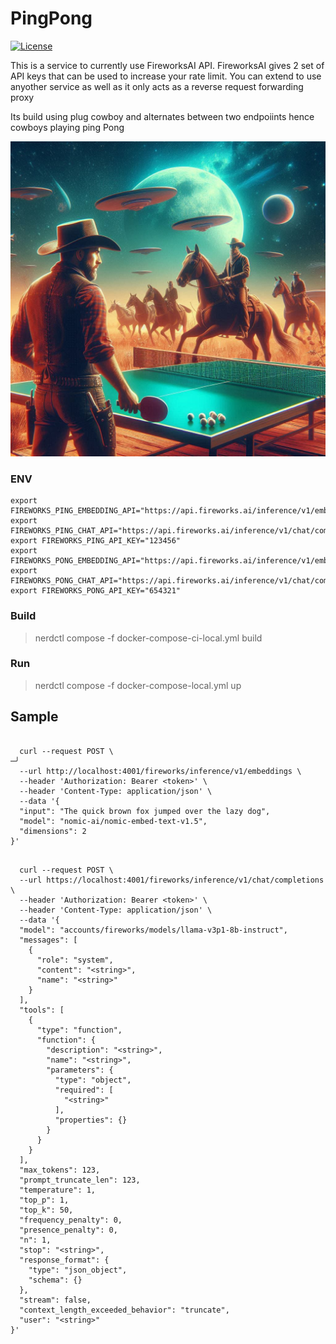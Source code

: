 # PingPong

[![License](https://img.shields.io/badge/License-Apache_2.0-blue.svg)](https://opensource.org/licenses/Apache-2.0)

This is a service to currently use FireworksAI API. FireworksAI gives 2 set of API keys that can be used to increase your rate limit. 
You can extend to use anyother service as well as it only acts as a reverse request forwarding proxy

Its build using plug cowboy and alternates between two endpoiints hence cowboys playing ping Pong

![Image](cowboy_ping_pong.jpeg)

### ENV
````
export FIREWORKS_PING_EMBEDDING_API="https://api.fireworks.ai/inference/v1/embeddings"
export FIREWORKS_PING_CHAT_API="https://api.fireworks.ai/inference/v1/chat/completions"
export FIREWORKS_PING_API_KEY="123456"
export FIREWORKS_PONG_EMBEDDING_API="https://api.fireworks.ai/inference/v1/embeddings"
export FIREWORKS_PONG_CHAT_API="https://api.fireworks.ai/inference/v1/chat/completions"
export FIREWORKS_PONG_API_KEY="654321"
````

### Build

> nerdctl compose -f docker-compose-ci-local.yml build


### Run

> nerdctl compose -f docker-compose-local.yml up

## Sample
```

  curl --request POST \                                                                                             ─╯
  --url http://localhost:4001/fireworks/inference/v1/embeddings \
  --header 'Authorization: Bearer <token>' \
  --header 'Content-Type: application/json' \
  --data '{
  "input": "The quick brown fox jumped over the lazy dog",
  "model": "nomic-ai/nomic-embed-text-v1.5",
  "dimensions": 2
}'
```

```

  curl --request POST \
  --url https://localhost:4001/fireworks/inference/v1/chat/completions \
  --header 'Authorization: Bearer <token>' \
  --header 'Content-Type: application/json' \
  --data '{
  "model": "accounts/fireworks/models/llama-v3p1-8b-instruct",
  "messages": [
    {
      "role": "system",
      "content": "<string>",
      "name": "<string>"
    }
  ],
  "tools": [
    {
      "type": "function",
      "function": {
        "description": "<string>",
        "name": "<string>",
        "parameters": {
          "type": "object",
          "required": [
            "<string>"
          ],
          "properties": {}
        }
      }
    }
  ],
  "max_tokens": 123,
  "prompt_truncate_len": 123,
  "temperature": 1,
  "top_p": 1,
  "top_k": 50,
  "frequency_penalty": 0,
  "presence_penalty": 0,
  "n": 1,
  "stop": "<string>",
  "response_format": {
    "type": "json_object",
    "schema": {}
  },
  "stream": false,
  "context_length_exceeded_behavior": "truncate",
  "user": "<string>"
}'
```
